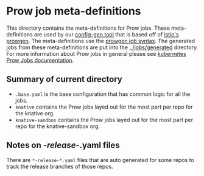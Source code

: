 # Prow job meta-definitions

This directory contains the meta-definitions for Prow jobs. These meta-definitions are used by our [config-gen tool](../../config-gen/) that is based off of [istio's prowgen](https://github.com/istio/test-infra/tree/master/tools/prowgen). The meta-definitions use the [prowgen job syntax](https://github.com/istio/test-infra/tree/master/tools/prowgen#job-syntax). The generated jobs from these meta-definitions are put into the [../jobs/generated](../jobs/generated) directory. For more information about Prow jobs in general please see [kubernetes Prow Jobs documentation](https://github.com/kubernetes/test-infra/blob/master/prow/jobs.md).

## Summary of current directory

- `.base.yaml` is the base configuration that has common logic for all the jobs.
- `knative` contains the Prow jobs layed out for the most part per repo for the knative org.
- `knative-sandbox` contains the Prow jobs layed out for the most part per repo for the knative-sandbox org.

## Notes on *-release-*.yaml files

There are `*-release-*.yaml` files that are auto generated for some repos to track the release branches of those repos.
